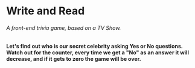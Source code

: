 # Write and Read
###### A front-end trivia game, based on a TV Show.

#### Let's find out who is our secret celebrity asking Yes or No questions. Watch out for the counter, every time we get a "No" as an answer it will decrease, and if it gets to zero the game will be over.

